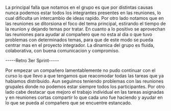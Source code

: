La principal falla que notamos en el grupo es que por distintas causas nunca podemos estar todos los integrantes presentes en las reuniones, lo cual dificulta un intercambio de ideas rapido.
Por otro lado notamos que en las reuniones se ditorsiona el foco del tema principal, estirando el tiempo de la reunion y dejando temas por tratar.
En cuanto a lo positivo se aprovechan las reuniones para ayudar al compañero que no esta al dia o que tuvo problemas con determinados temas, para que de este modo se pueda centrar mas en el proyecto integrador.
La dinamica del grupo es fluida, colaborativa, con buena comunicacion y compromiso.

-----Retro 3er Sprint-----

Por empezar un compañero lamentablemente no pudo continuar con el curso lo que llevo a que tengamos que reacomodar todas las tareas que ya habiamos distribuido.
Aun seguimos teniendo problemas con las reuniones grupales donde no podemos estar siempre todos los participantes.
Por otro lado cabe destacar que mejoro el trabajo individual en las tareas asignadas y en reuniones cortas compartir lo que cada uno fue haciendo y ayudar en lo que se pueda al compañero que se encuentre estancado.